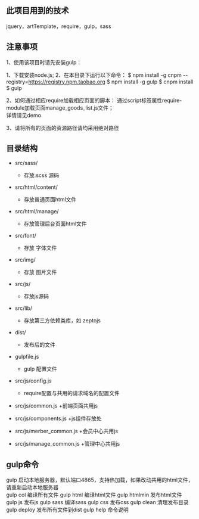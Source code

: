 ﻿

## 此项目用到的技术
   jquery，artTemplate，require，gulp，sass

## 注意事项
   1、使用该项目时请先安装gulp：
   
   1、下载安装node.js;
   2、在本目录下运行以下命令：
   $ npm install -g cnpm --registry=https://registry.npm.taobao.org
   $ npm install -g gulp 
   $ cnpm install
   $ gulp
   
   2、如何通过相应require加载相应页面的脚本：
	 <script id="script" src="/src/libs/require.min.js" defer async="true" require-module="./manage_goods_list" data-main="/src/js/config.js"></script>
    通过script标签属性require-module加载页面manage_goods_list.js文件；   
    详情请见demo
	
   3、请将所有的页面的资源路径请均采用绝对路径	   
   
## 目录结构

- src/sass/
    + 存放.scss 源码

- src/html/content/
    + 存放普通页面html文件

- src/html/manage/
    + 存放管理后台页面html文件
	
- src/font/
    + 存放 字体文件

- src/img/
    + 存放 图片文件

- src/js/
    + 存放js源码 

- src/lib/
    + 存放第三方依赖类库，如 zeptojs

- dist/
    + 发布后的文件

- gulpfile.js
    + gulp 配置文件
	
- src/js/config.js
    + require配置与共用的请求域名的配置文件
	
- src/js/common.js
    +前端页面共用js
	
- src/js/components.js
    +js组件存放处	
	
- src/js/merber_common.js
    +会员中心共用js	

- src/js/manage_common.js
    +管理中心共用js		
	

## gulp命令
   
   gulp            启动本地服务器，默认端口4865，支持热加载，如果改动共用的html文件，请重新启动本地服务器   
   gulp col        编译所有文件
   gulp html       编译html文件
   gulp htmlmin    发布html文件
   gulp js         发布js
   gulp sass       编译sass
   gulp css        发布css
   gulp clean      清理发布目录
   gulp deploy     发布所有文件到dist
   gulp help       命令说明


   


   
   
